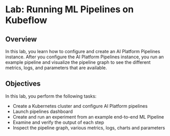 # Lab: Running ML Pipelines on Kubeflow

## Overview
In this lab, you learn how to configure and create an AI Platform Pipelines instance. After you configure the AI Platform Pipelines instance, you run an example pipeline and visualize the pipeline graph to see the different metrics, logs, and parameters that are available.

## Objectives
In this lab, you perform the following tasks:

- Create a Kubernetes cluster and configure AI Platform pipelines
- Launch pipelines dashboard
- Create and run an experiment from an example end-to-end ML Pipeline
- Examine and verify the output of each step
- Inspect the pipeline graph, various metrics, logs, charts and parameters

